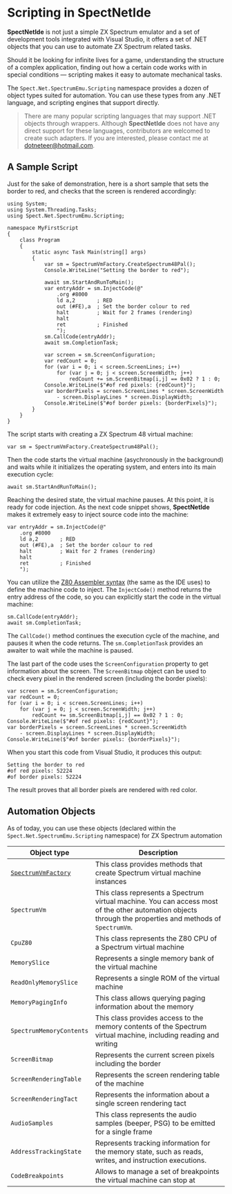 # Scripting in SpectNetIde

__SpectNetIde__ is not just a simple ZX Spectrum emulator
and a set of development tools integrated with Visual Studio,
it offers a set of .NET objects that you can use to automate
ZX Spectrum related tasks.

Should it be looking for infinite
lives for a game, understanding the structure of a complex
application, finding out how a certain code works with in 
special conditions &mdash; scripting makes it easy to automate
mechanical tasks.

The `Spect.Net.SpectrumEmu.Scripting` namespace provides 
a dozen of object types suited for automation. You can use these
types from any .NET language, and scripting engines that support
directly.

> There are many popular scripting languages that may support 
.NET objects through wrappers. Although __SpectNetIde__ does not
have any direct support for these languages, contributors are
welcomed to create such adapters. If you are interested, please
contact me at [dotneteer@hotmail.com](mailto:dotneteer@hotmail.com). 

## A Sample Script

Just for the sake of demonstration, here is a short sample that sets
the border to red, and checks that the screen is rendered accordingly:

```CSharp
using System;
using System.Threading.Tasks;
using Spect.Net.SpectrumEmu.Scripting;

namespace MyFirstScript
{
    class Program
    {
        static async Task Main(string[] args)
        {
            var sm = SpectrumVmFactory.CreateSpectrum48Pal();
            Console.WriteLine("Setting the border to red");

            await sm.StartAndRunToMain();
            var entryAddr = sm.InjectCode(@"
                .org #8000
                ld a,2       ; RED
                out (#FE),a  ; Set the border colour to red
                halt         ; Wait for 2 frames (rendering)
                halt
                ret          ; Finished
                ");
            sm.CallCode(entryAddr);
            await sm.CompletionTask;

            var screen = sm.ScreenConfiguration;
            var redCount = 0;
            for (var i = 0; i < screen.ScreenLines; i++)
                for (var j = 0; j < screen.ScreenWidth; j++)
                    redCount += sm.ScreenBitmap[i,j] == 0x02 ? 1 : 0;
            Console.WriteLine($"#of red pixels: {redCount}");
            var borderPixels = screen.ScreenLines * screen.ScreenWidth
                - screen.DisplayLines * screen.DisplayWidth;
            Console.WriteLine($"#of border pixels: {borderPixels}");
        }
    }
}
```

The script starts with creating a ZX Spectrum 48 virtual machine:

```CSharp
var sm = SpectrumVmFactory.CreateSpectrum48Pal();
```

Then the code starts the virtual machine (asychronously in the background)
and waits while it initializes the operating system, and enters into its main
execution cycle:

```CSharp
await sm.StartAndRunToMain();
```

Reaching the desired state, the virtual machine pauses. At this point, it is
ready for code injection. As the next code snippet shows,
__SpectNetIde__ makes it extremely easy to inject source code
into the machine:

```CSharp
var entryAddr = sm.InjectCode(@"
    .org #8000
    ld a,2       ; RED
    out (#FE),a  ; Set the border colour to red
    halt         ; Wait for 2 frames (rendering)
    halt
    ret          ; Finished
    ");
```

You can utilize the [Z80 Assembler syntax](../Z80Assembly/Z80AssemblerReference)
(the same as the IDE uses) to define the machine code to inject. 
The `InjectCode()` method returns the entry address of the code, so
you can explicitly start the code in the virtual machine:

```CSharp
sm.CallCode(entryAddr);
await sm.CompletionTask;
```

The `CallCode()` method continues the execution cycle of the machine, and pauses 
it when the code returns. The `sm.CompletionTask` provides an awaiter to wait while
the machine is paused.

The last part of the code uses the `ScreenConfiguration` property to
get information about the screen. The `ScreenBitmap` object can be used to check 
every pixel in the rendered screen (including the border pixels):

```CSharp
var screen = sm.ScreenConfiguration;
var redCount = 0;
for (var i = 0; i < screen.ScreenLines; i++)
    for (var j = 0; j < screen.ScreenWidth; j++)
        redCount += sm.ScreenBitmap[i,j] == 0x02 ? 1 : 0;
Console.WriteLine($"#of red pixels: {redCount}");
var borderPixels = screen.ScreenLines * screen.ScreenWidth
    - screen.DisplayLines * screen.DisplayWidth;
Console.WriteLine($"#of border pixels: {borderPixels}");
```

When you start this code from Visual Studio, it produces this output:

```
Setting the border to red
#of red pixels: 52224
#of border pixels: 52224
```

The result proves that all border pixels are rendered with red color.

## Automation Objects

As of today, you can use these objects (declared within the 
`Spect.Net.SpectrumEmu.Scripting` namespace) for ZX Spectrum automation

Object type | Description
------------|------------
[`SpectrumVmFactory`](SpectrumVmFactory) | This class provides methods that create Spectrum virtual machine instances
`SpectrumVm` | This class represents a Spectrum virtual machine. You can access most of the other automation objects through the properties and methods of `SpectrumVm`.
`CpuZ80` | This class represents the Z80 CPU of a Spectrum virtual machine
`MemorySlice` | Represents a single memory bank of the virtual machine
`ReadOnlyMemorySlice` | Represents a single ROM of the virtual machine
`MemoryPagingInfo` | This class allows querying paging information about the memory
`SpectrumMemoryContents` | This class provides access to the memory contents of the Spectrum virtual machine, including reading and writing
`ScreenBitmap` | Represents the current screen pixels including the border
`ScreenRenderingTable` | Represents the screen rendering table of the machine
`ScreenRenderingTact` | Represents the information about a single screen rendering tact
`AudioSamples` | This class represents the audio samples (beeper, PSG) to be emitted for a single frame
`AddressTrackingState` | Represents tracking information for the memory state, such as reads, writes, and instruction executions. 
`CodeBreakpoints` | Allows to manage a set of breakpoints the virtual machine can stop at


